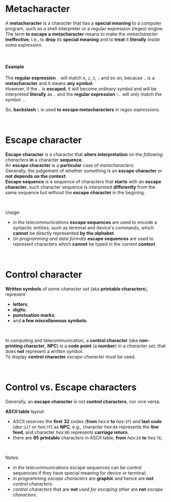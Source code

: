 # Metacharacter
A **metacharacter** is a character that has a **special meaning** to a computer program, such as a shell interpreter or a regular expression (regex) engine.<br>
The term **to escape a metacharacter** means to make the *metacharacter* **ineffective**, i.e., to **drop** its **special meaning** and to **treat** it **literally** *inside some expression*.<br>

<br>

#### Example
The **regular expression** ``.`` will match ``A``, ``z``, ``3``, ``;`` and so on, because ``.`` is a **metacharacter** and it means **any symbol**.<br>
However, if the ``.`` is **escaped**, it will become ordinary symbol and will be interpreted **literally** as ``.`` and the **regular expression** ``\.`` will only match the symbol ``.``.<br>

So, **backslash** ``\`` is used **to escape metacharacters** in *regex expressions*.<br>

<br>

# Escape character
**Escape character** is a character that **alters interpretation** on the *following characters* **in** a character **sequence**.<br>
An **escape character** is a **particular** case of *metacharacters*.<br>
Generally, the judgement of whether something is an **escape character** or **not** **depends on the context**.<br>
**Escape sequence** is a sequence of characters that **starts** with an **escape character**, such character sequence is interpreted **differently** from the same sequence but without the **escape character** in the begining.

<br>

Usage:
- *in the telecommunications* **escape sequences** are used to encode a syntactic entities, such as terminal and device's commands, which **cannot** be directly represented **by the alphabet**.
- (*in programming and data formats* **escape sequences** are used to represent characters which **cannot** be typed in the current **context**.

<br>

# Control character
**Written symbols** of some *character set* (aka **printable characters**), represent
- **letters**;
- **digits**;
- **punctuation marks**;
- and **a few miscellaneous symbols**.

<br>

In computing and telecommunication, a **control character** (aka **non-printing character**, **NPC**) is a **code point** (a **number**) in a *character set*, that does **not** represent a *written symbol*.<br>
To display **control character** *escape character* must be used.

<br>

# Control vs. Escape characters
Generally, an **escape character** is not **control characters**, nor vice versa.<br>

**ASCII table** layout: 
- ASCII reserves the **first** **32** codes (**from** *hex*:``0`` **to** *hex*:``1F``) and **last code** (*dec*:``127`` or *hex*:``7F``) as **NPC**, e.g., character *hex*:``0A`` represents the **line feed**, and character *hex*:``0D`` represents **carriage return**.
- there are **95** **printable** characters in ASCII table, **from** *hex*:``20`` **to** *hex*:``7E``;

<br>

Notes:
- *in the telecommunications* escape sequences can be control sequencies if they have special meaning for device or terminal;
- *in programming* *escape characters* are **graphic** and hence are **not** *control characters*. 
- *control characters* that are **not** *used for escaping* other are **not** *escape characters*.
